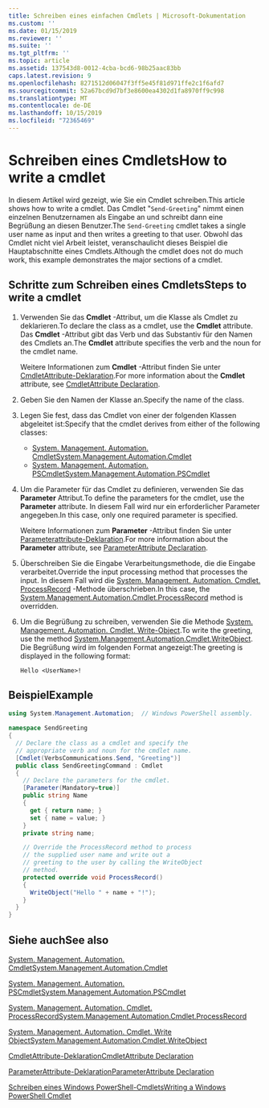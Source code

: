 ```yaml
---
title: Schreiben eines einfachen Cmdlets | Microsoft-Dokumentation
ms.custom: ''
ms.date: 01/15/2019
ms.reviewer: ''
ms.suite: ''
ms.tgt_pltfrm: ''
ms.topic: article
ms.assetid: 137543d8-0012-4cba-bcd6-98b25aac83bb
caps.latest.revision: 9
ms.openlocfilehash: 8271512d06047f3ff5e45f81d971ffe2c1f6afd7
ms.sourcegitcommit: 52a67bcd9d7bf3e8600ea4302d1fa8970ff9c998
ms.translationtype: MT
ms.contentlocale: de-DE
ms.lasthandoff: 10/15/2019
ms.locfileid: "72365469"
---
```

# <a name="how-to-write-a-cmdlet"></a><span data-ttu-id="4dd59-102">Schreiben eines Cmdlets</span><span class="sxs-lookup"><span data-stu-id="4dd59-102">How to write a cmdlet</span></span>

<span data-ttu-id="4dd59-103">In diesem Artikel wird gezeigt, wie Sie ein Cmdlet schreiben.</span><span class="sxs-lookup"><span data-stu-id="4dd59-103">This article shows how to write a cmdlet.</span></span> <span data-ttu-id="4dd59-104">Das Cmdlet "`Send-Greeting`" nimmt einen einzelnen Benutzernamen als Eingabe an und schreibt dann eine Begrüßung an diesen Benutzer.</span><span class="sxs-lookup"><span data-stu-id="4dd59-104">The `Send-Greeting` cmdlet takes a single user name as input and then writes a greeting to that user.</span></span> <span data-ttu-id="4dd59-105">Obwohl das Cmdlet nicht viel Arbeit leistet, veranschaulicht dieses Beispiel die Hauptabschnitte eines Cmdlets.</span><span class="sxs-lookup"><span data-stu-id="4dd59-105">Although the cmdlet does not do much work, this example demonstrates the major sections of a cmdlet.</span></span>

## <a name="steps-to-write-a-cmdlet"></a><span data-ttu-id="4dd59-106">Schritte zum Schreiben eines Cmdlets</span><span class="sxs-lookup"><span data-stu-id="4dd59-106">Steps to write a cmdlet</span></span>

1. <span data-ttu-id="4dd59-107">Verwenden Sie das **Cmdlet** -Attribut, um die Klasse als Cmdlet zu deklarieren.</span><span class="sxs-lookup"><span data-stu-id="4dd59-107">To declare the class as a cmdlet, use the **Cmdlet** attribute.</span></span> <span data-ttu-id="4dd59-108">Das **Cmdlet** -Attribut gibt das Verb und das Substantiv für den Namen des Cmdlets an.</span><span class="sxs-lookup"><span data-stu-id="4dd59-108">The **Cmdlet** attribute specifies the verb and the noun for the cmdlet name.</span></span>

   <span data-ttu-id="4dd59-109">Weitere Informationen zum **Cmdlet** -Attribut finden Sie unter [CmdletAttribute-Deklaration](cmdlet-attribute-declaration.md).</span><span class="sxs-lookup"><span data-stu-id="4dd59-109">For more information about the **Cmdlet** attribute, see [CmdletAttribute Declaration](cmdlet-attribute-declaration.md).</span></span>

2. <span data-ttu-id="4dd59-110">Geben Sie den Namen der Klasse an.</span><span class="sxs-lookup"><span data-stu-id="4dd59-110">Specify the name of the class.</span></span>

3. <span data-ttu-id="4dd59-111">Legen Sie fest, dass das Cmdlet von einer der folgenden Klassen abgeleitet ist:</span><span class="sxs-lookup"><span data-stu-id="4dd59-111">Specify that the cmdlet derives from either of the following classes:</span></span>

   * [<span data-ttu-id="4dd59-112">System. Management. Automation. Cmdlet</span><span class="sxs-lookup"><span data-stu-id="4dd59-112">System.Management.Automation.Cmdlet</span></span>](/dotnet/api/System.Management.Automation.Cmdlet)
   * [<span data-ttu-id="4dd59-113">System. Management. Automation. PSCmdlet</span><span class="sxs-lookup"><span data-stu-id="4dd59-113">System.Management.Automation.PSCmdlet</span></span>](/dotnet/api/System.Management.Automation.PSCmdlet)

4. <span data-ttu-id="4dd59-114">Um die Parameter für das Cmdlet zu definieren, verwenden Sie das **Parameter** Attribut.</span><span class="sxs-lookup"><span data-stu-id="4dd59-114">To define the parameters for the cmdlet, use the **Parameter** attribute.</span></span> <span data-ttu-id="4dd59-115">In diesem Fall wird nur ein erforderlicher Parameter angegeben.</span><span class="sxs-lookup"><span data-stu-id="4dd59-115">In this case, only one required parameter is specified.</span></span>

   <span data-ttu-id="4dd59-116">Weitere Informationen zum **Parameter** -Attribut finden Sie unter [Parameterattribute-Deklaration](parameter-attribute-declaration.md).</span><span class="sxs-lookup"><span data-stu-id="4dd59-116">For more information about the **Parameter** attribute, see [ParameterAttribute Declaration](parameter-attribute-declaration.md).</span></span>

5. <span data-ttu-id="4dd59-117">Überschreiben Sie die Eingabe Verarbeitungsmethode, die die Eingabe verarbeitet.</span><span class="sxs-lookup"><span data-stu-id="4dd59-117">Override the input processing method that processes the input.</span></span> <span data-ttu-id="4dd59-118">In diesem Fall wird die [System. Management. Automation. Cmdlet. ProcessRecord](/dotnet/api/System.Management.Automation.Cmdlet.ProcessRecord) -Methode überschrieben.</span><span class="sxs-lookup"><span data-stu-id="4dd59-118">In this case, the [System.Management.Automation.Cmdlet.ProcessRecord](/dotnet/api/System.Management.Automation.Cmdlet.ProcessRecord) method is overridden.</span></span>

6. <span data-ttu-id="4dd59-119">Um die Begrüßung zu schreiben, verwenden Sie die Methode [System. Management. Automation. Cmdlet. Write-Object](/dotnet/api/System.Management.Automation.Cmdlet.WriteObject).</span><span class="sxs-lookup"><span data-stu-id="4dd59-119">To write the greeting, use the method [System.Management.Automation.Cmdlet.WriteObject](/dotnet/api/System.Management.Automation.Cmdlet.WriteObject).</span></span>
   <span data-ttu-id="4dd59-120">Die Begrüßung wird im folgenden Format angezeigt:</span><span class="sxs-lookup"><span data-stu-id="4dd59-120">The greeting is displayed in the following format:</span></span>

   ```Output
   Hello <UserName>!
   ```

## <a name="example"></a><span data-ttu-id="4dd59-121">Beispiel</span><span class="sxs-lookup"><span data-stu-id="4dd59-121">Example</span></span>

```csharp
using System.Management.Automation;  // Windows PowerShell assembly.

namespace SendGreeting
{
  // Declare the class as a cmdlet and specify the
  // appropriate verb and noun for the cmdlet name.
  [Cmdlet(VerbsCommunications.Send, "Greeting")]
  public class SendGreetingCommand : Cmdlet
  {
    // Declare the parameters for the cmdlet.
    [Parameter(Mandatory=true)]
    public string Name
    {
      get { return name; }
      set { name = value; }
    }
    private string name;

    // Override the ProcessRecord method to process
    // the supplied user name and write out a
    // greeting to the user by calling the WriteObject
    // method.
    protected override void ProcessRecord()
    {
      WriteObject("Hello " + name + "!");
    }
  }
}
```

## <a name="see-also"></a><span data-ttu-id="4dd59-122">Siehe auch</span><span class="sxs-lookup"><span data-stu-id="4dd59-122">See also</span></span>

[<span data-ttu-id="4dd59-123">System. Management. Automation. Cmdlet</span><span class="sxs-lookup"><span data-stu-id="4dd59-123">System.Management.Automation.Cmdlet</span></span>](/dotnet/api/System.Management.Automation.Cmdlet)

[<span data-ttu-id="4dd59-124">System. Management. Automation. PSCmdlet</span><span class="sxs-lookup"><span data-stu-id="4dd59-124">System.Management.Automation.PSCmdlet</span></span>](/dotnet/api/System.Management.Automation.PSCmdlet)

[<span data-ttu-id="4dd59-125">System. Management. Automation. Cmdlet. ProcessRecord</span><span class="sxs-lookup"><span data-stu-id="4dd59-125">System.Management.Automation.Cmdlet.ProcessRecord</span></span>](/dotnet/api/System.Management.Automation.Cmdlet.ProcessRecord)

[<span data-ttu-id="4dd59-126">System. Management. Automation. Cmdlet. Write Object</span><span class="sxs-lookup"><span data-stu-id="4dd59-126">System.Management.Automation.Cmdlet.WriteObject</span></span>](/dotnet/api/System.Management.Automation.Cmdlet.WriteObject)

[<span data-ttu-id="4dd59-127">CmdletAttribute-Deklaration</span><span class="sxs-lookup"><span data-stu-id="4dd59-127">CmdletAttribute Declaration</span></span>](cmdlet-attribute-declaration.md)

[<span data-ttu-id="4dd59-128">ParameterAttribute-Deklaration</span><span class="sxs-lookup"><span data-stu-id="4dd59-128">ParameterAttribute Declaration</span></span>](parameter-attribute-declaration.md)

[<span data-ttu-id="4dd59-129">Schreiben eines Windows PowerShell-Cmdlets</span><span class="sxs-lookup"><span data-stu-id="4dd59-129">Writing a Windows PowerShell Cmdlet</span></span>](writing-a-windows-powershell-cmdlet.md)